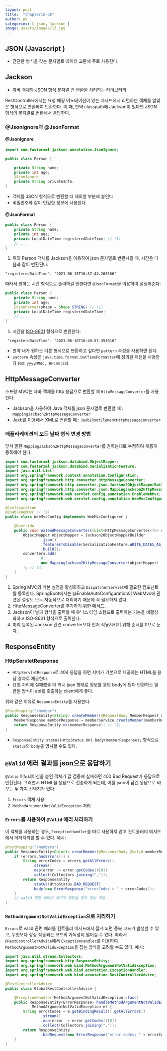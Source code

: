 ```yaml
---
layout: post
title:  "chapter16-pk"
author: pk
categories: [ json, Jackson ]
image: assets/images/13.jpg
---
```


## JSON (Javascript )
* 간단한 형식을 갖는 문자열로 데이터 교환에 주로 사용한다.

## Jackson
* 자바 객체와 JSON 형식 문자열 간 변환을 처리하는 라이브러리

RestController에서는 요청 매핑 어노테이션이 있는 메서드에서 리턴하는 객체를 알맞은 형식으로 변환하여 반환한다.
이 때, 만약 classpath에 Jackson이 있다면 JSON 형식의 문자열로 변환해서 응답한다.

### @JsonIgnore과 @JsonFormat

#### @JsonIgnore
```java
import com.fasterxml.jackson.annotation.JsonIgnore;

public class Person {

    private String name;
    private int age;
    @JsonIgnore
    private String privateInfo;
}
```
* 객체를 JSON 형식으로 변환할 때 제외할 부분에 붙인다
* 비밀번호와 같이 민감한 정보에 사용한다.

#### @JsonFormat
```java
public class Person {
    private String name;
    private int age;
    private LocalDateTime registeredDateTime; // (1)
    // ...
}
```
1. 위의 Person 객체를 Jackson을 이용하여 json 문자열로 변환시킬 때, 시간은 다음과 같이 변환된다:

`"registeredDateTime": "2021-06-16T16:37:44.263566"`
   
따라서 원하는 시간 형식으로 출력하길 원한다면 `@JsonFormat`을 이용하여 설정해준다:
```java
public class Person {
    private String name;
    private int age;
    @JsonFormat(shape = Shape.STRING) // (1)
    private LocalDateTime registeredDateTime;
    // ...
}
```
1. 시간을 [ISO-8601](https://en.wikipedia.org/wiki/ISO_8601) 형식으로 변환한다:

` "registerdDateTime": "2021-06-16T16:40:57.353016"`

* 만약 내가 원하는 다른 형식으로 변환하고 싶다면 `pattern` 속성을 사용하면 된다.
* `pattern` 속성은 `java.time.format.DatTimeFormatter`에 정의된 패턴을 사용한다 (ex: `yyyyMMdd, HH:mm:SS`)

## HttpMessageConverter
스프링 MVC는 자바 객체를 http 응답으로 변환할 때 `HttpMessageConverter`를 사용한다.
* Jackson을 사용하여 Java 객체를 json 문자열로 변환할 때 : `MappingJackson2HttpMessageConverter`
* Jaxb를 이용해서 XML로 변환할 때 : `Jaxb2RootElementHttpMessageConverter`

### 애플리케이션의 모든 날짜 형식 변경 방법
앞서 말한 `MappingJackson2HttpMessageConverter`를 원하는대로 수정하여 새롭게 등록해야 한다.

```java
import com.fasterxml.jackson.databind.ObjectMapper;
import com.fasterxml.jackson.databind.SerializationFeature;
import java.util.List;
import org.springframework.context.annotation.Configuration;
import org.springframework.http.converter.HttpMessageConverter;
import org.springframework.http.converter.json.Jackson2ObjectMapperBuilder;
import org.springframework.http.converter.json.MappingJackson2HttpMessageConverter;
import org.springframework.web.servlet.config.annotation.EnableWebMvc;
import org.springframework.web.servlet.config.annotation.WebMvcConfigurer;

@Configuration
@EnableWebMvc // (1)
public class WebMvcConfig implements WebMvcConfigurer {

    @Override
    public void extendMessageConverters(List<HttpMessageConverter<?>> converters) { // (2)
        ObjectMapper objectMapper = Jackson2ObjectMapperBuilder
                .json()
                .featuresToDisable(SerializationFeature.WRITE_DATES_AS_TIMESTAMPS) // (3)
                .build();
        converters.add(
                0, 
                new MappingJackson2HttpMessageConverter(objectMapper)
        ); // (4)
    }
}
```
1. Spring MVC의 기본 설정을 활성화하고 `DispatcherServlet`에 필요한 컴포넌트를 등록한다. SpringBoot에서는 @EnableAutoConfiguration이 WebMvc에 관련된 설정도 모두 자동적으로 처리하기 때문에 꼭 필요하지 않다.
2. HttpMessageConverter를 추가하기 위한 메서드.
3. Jackson이 날짜 형식을 출력할 때 유닉스 타임 스탬프로 출력하는 기능을 비활성화하고 ISO-8601 형식으로 출력한다.
4. 미리 등록된 Jackson 관련 converter보다 먼저 적용시키기 위해 순서를 0으로 둔다.

## ResponseEntity

### HttpServletResponse
* `HttpServletResponse`로 404 응답을 하면 서버가 기본으로 제공하는 HTML을 응답 결과로 제공한다.
* 요청 처리에 실패했을 때 역시 json 형태로 정보를 응답 body에 담아 반환하는 일관된 방식이 api를 호출하는 client에게 좋다.

위와 같은 이유로 `ResponseEntity`를 사용한다.
```java
@PostMapping("/member")
public ResponseEntity<String> createMember(@RequestBody MemberRequest memberRequest) {
    MemberResponse memberResponse = memberService.createMember(memberRequest);
    return ResponseEntity.ok(memberResponse); // (1)
}
```
* `ResponseEntity.status(HttpStatus.OK).body(memberResponse);` 형식으로 `status`와 `body`를 명시할 수도 있다.

## `@Valid` 에러 결과를 json으로 응답하기
`@Valid` 어노테이션을 붙인 객체가 값 검증에 실패하면 400 Bad Request가 응답으로 반환된다.
그러면서 HTML을 응답으로 전송하게 되는데, 이를 json이 담긴 응답으로 바꾸는 두 가지 선택지가 있다:
1. `Errors` 객체 사용
2. `MethodArgumentNotValidException` 처리

### `Errors`를 사용하여 `@Valid` 에러 처리하기
이 객체를 사용하는 경우, `ExceptionHandler`를 따로 사용하지 않고 컨트롤러의 메서드에서 에러처리를 할 수 있다. 예시:
```java
@PostMapping("/members")
public ResponseEntity<Object> creatMember(@ResponseBody @Valid memberRequest, Errors errors) {
    if (errors.hasErrors()) {
        String errorCodes = errors.getAllErrors()
            .stream()
            .map(error -> error.getCodes()[0])
            .collect(Collectors.joining(","));
        return ResponseEntity
            .status(HttpStatus.BAD_REQUEST)
            .body(new ErrorResponse("errorCodes = " + errorCodes));
    }
    // valid 관련 에러가 생기지 않았을 경우 정상 작동
}
```

### `MethodArgumentNotValidException`으로 처리하기
`Errors`로 valid 관련 에러를 컨트롤러 메서드에서 잡게 되면 중복 코드가 발생할 수 있고, 무엇보다 정상 작동되는 코드의 가독성이 떨어질 수 있다. 따라서 `@RestControllerAdvice`에서 `ExceptionHandler`를 이용하여 `MethodArgumentNotValidException`을 잡는 방식을 고려할 수도 있다. 예시:

```java
import java.util.stream.Collectors;
import org.springframework.http.ResponseEntity;
import org.springframework.web.bind.MethodArgumentNotValidException;
import org.springframework.web.bind.annotation.ExceptionHandler;
import org.springframework.web.bind.annotation.RestControllerAdvice;

@RestControllerAdvice
public class GlobalRestControllerAdvice {

    @ExceptionHandler(MethodArgumentNotValidException.class)
    public ResponseEntity<ErrorResponse> handleMethodArgumentNotValidException(
            MethodArgumentNotValidException e) {
        String errorCodes = e.getBindingResult().getAllErrors()
                .stream()
                .map(error -> error.getCodes()[0])
                .collect(Collectors.joining(","));
        return ResponseEntity
                .badRequest(new ErrorResponse("error codes: " + errorCodes));
    }
}
```
